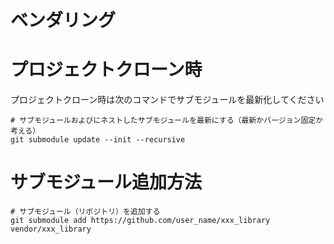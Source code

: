 # ベンダリング


# プロジェクトクローン時

プロジェクトクローン時は次のコマンドでサブモジュールを最新化してください

```
# サブモジュールおよびにネストしたサブモジュールを最新にする（最新かバージョン固定か考える）
git submodule update --init --recursive
```

# サブモジュール追加方法

```
# サブモジュール（リポジトリ）を追加する
git submodule add https://github.com/user_name/xxx_library vendor/xxx_library
```

